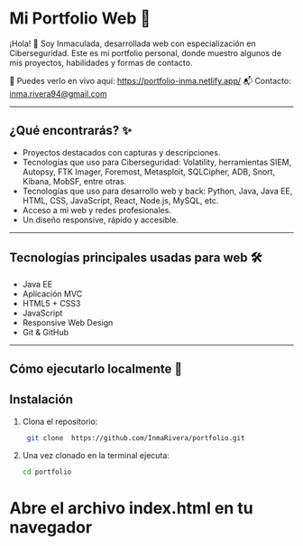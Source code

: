 # Mi Portfolio Web 💼 

¡Hola! 👋 Soy Inmaculada, desarrollada web con especialización en Ciberseguridad. Este es mi portfolio personal, donde muestro algunos de mis proyectos, habilidades y formas de contacto.

🔗 Puedes verlo en vivo aquí: https://portfolio-inma.netlify.app/
📬 Contacto: inma.rivera94@gmail.com

---

## ¿Qué encontrarás? ✨

- Proyectos destacados con capturas y descripciones.
- Tecnologías que uso para Ciberseguridad: Volatility, herramientas SIEM, Autopsy, FTK Imager, Foremost, Metasploit, SQLCipher, ADB, Snort, Kibana, MobSF, entre otras.
- Tecnologías que uso para desarrollo web y back: Python, Java, Java EE, HTML, CSS, JavaScript, React, Node.js, MySQL, etc.
- Acceso a mi web y redes profesionales.
- Un diseño responsive, rápido y accesible.

---

## Tecnologías principales usadas para web 🛠️ 

- Java EE
- Aplicación MVC
- HTML5 + CSS3
- JavaScript
- Responsive Web Design
- Git & GitHub

---

## Cómo ejecutarlo localmente 🚀 

## Instalación
1. Clona el repositorio:
   ```bash
    git clone  https://github.com/InmaRivera/portfolio.git
2. Una vez clonado en la terminal ejecuta:
    ```bash
    cd portfolio 
# Abre el archivo index.html en tu navegador